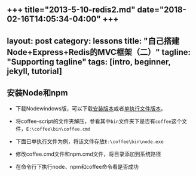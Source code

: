 +++
title="2013-5-10-redis2.md"
date="2018-02-16T14:05:34-04:00"
+++
---
layout: post
category: lessons
title: "自己搭建Node+Express+Redis的MVC框架（二）"
tagline: "Supporting tagline"
tags: [intro, beginner, jekyll, tutorial]
---

## 安装Node和npm

+ 下载Nodewindows版，可以下载[安装版本](http://nodejs.org/dist/v0.10.5/node-v0.10.5-x86.msi)或者[单执行文件版本](http://nodejs.org/dist/v0.10.5/node.exe)。

+ 将coffee-script的文件夹解压，参看其中`bin`文件夹下是否有`coffee`这个文件，`E:\coffee\bin\coffee.cmd`

+ 下面已单执行文件为例，将该文件存放`E:\coffee\bin\node.exe`

+ 修改coffee.cmd文件和npm.cmd文件，将目录添加到系统路径

+ 在命令行下执行node、npm和coffee命令看是否成功
